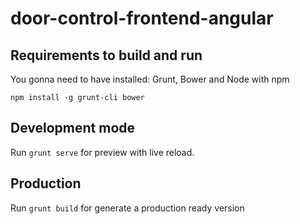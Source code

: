 # door-control-frontend-angular

## Requirements to build and run

You gonna need to have installed: Grunt, Bower and Node with npm

`npm install -g grunt-cli bower`

## Development mode

Run `grunt serve` for preview with live reload.

## Production

Run `grunt build` for generate a production ready version

